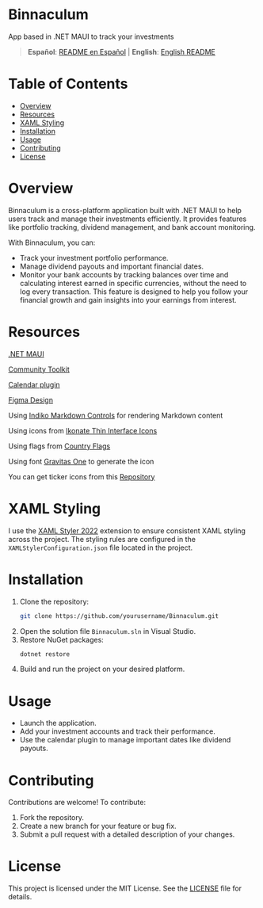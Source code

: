 # Binnaculum
App based in .NET MAUI to track your investments

> **Español**: [README en Español](README.es.md) | **English**: [English README](README.md)

# Table of Contents
- [Overview](#overview)
- [Resources](#resources)
- [XAML Styling](#xaml-styling)
- [Installation](#installation)
- [Usage](#usage)
- [Contributing](#contributing)
- [License](#license)

# Overview
Binnaculum is a cross-platform application built with .NET MAUI to help users track and manage their investments efficiently. It provides features like portfolio tracking, dividend management, and bank account monitoring.

With Binnaculum, you can:
- Track your investment portfolio performance.
- Manage dividend payouts and important financial dates.
- Monitor your bank accounts by tracking balances over time and calculating interest earned in specific currencies, without the need to log every transaction. This feature is designed to help you follow your financial growth and gain insights into your earnings from interest.

# Resources
[.NET MAUI](https://github.com/dotnet/maui)

[Community Toolkit](https://github.com/CommunityToolkit/Maui)

[Calendar plugin](https://github.com/yurkinh/Plugin.Maui.Calendar)

[Figma Design](https://www.figma.com/design/ptAOT3MDa4D8TwaXkdpcFk/Binnaculum?node-id=0-1&p=f&t=MPdVDsxPwDnkYbNy-0)

Using [Indiko Markdown Controls](https://github.com/0xc3u/Indiko.Maui.Controls.Markdown) for rendering Markdown content

Using icons from [Ikonate Thin Interface Icons](https://www.svgrepo.com/collection/ikonate-thin-interface-icons/)

Using flags from [Country Flags](https://github.com/lipis/flag-icons)

Using font [Gravitas One](https://fonts.google.com/specimen/Gravitas+One?preview.text=binnaculum) to generate the icon

You can get ticker icons from this [Repository](https://github.com/davidepalazzo/ticker-logos)

# XAML Styling
I use the [XAML Styler 2022](https://marketplace.visualstudio.com/items?itemName=TeamXavalon.XAMLStyler2022) extension to ensure consistent XAML styling across the project. The styling rules are configured in the `XAMLStylerConfiguration.json` file located in the project.

# Installation
1. Clone the repository:
   ```bash
   git clone https://github.com/yourusername/Binnaculum.git
   ```
2. Open the solution file `Binnaculum.sln` in Visual Studio.
3. Restore NuGet packages:
   ```bash
   dotnet restore
   ```
4. Build and run the project on your desired platform.

# Usage
- Launch the application.
- Add your investment accounts and track their performance.
- Use the calendar plugin to manage important dates like dividend payouts.

# Contributing
Contributions are welcome! To contribute:
1. Fork the repository.
2. Create a new branch for your feature or bug fix.
3. Submit a pull request with a detailed description of your changes.

# License
This project is licensed under the MIT License. See the [LICENSE](LICENSE) file for details.